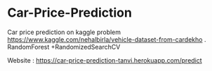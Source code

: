 # Car-Price-Prediction
Car price prediction on kaggle problem https://www.kaggle.com/nehalbirla/vehicle-dataset-from-cardekho . RandomForest +RandomizedSearchCV

Website : https://car-price-prediction-tanvi.herokuapp.com/predict